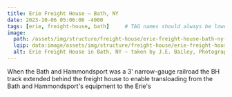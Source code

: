 ```yaml
---
title: Erie Freight House — Bath, NY
date: 2023-10-06 05:06:06 -4000
tags: [erie, freight-house, bath]     # TAG names should always be lowercase
image:
  path: /assets/img/structure/freight-house/erie-freight-house-bath-ny-1909-01.jpg
  lqip: data:image/assets/img/structure/freight-house/erie-freight-house-bath-ny-1909-01-lqip.jpg
  alt: Erie Freight House in Bath, NY — taken by J.E. Bailey, Photographer, Erie Railroad — circa 1900-1909
---
```

When the Bath and Hammondsport was a 3' narrow-gauge railroad the BH track extended behind the freight house to enable transloading from the Bath and Hammondsport's equipment to the Erie's